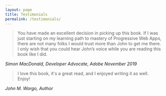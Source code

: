 ```yaml
---
layout: page
title: Testimonials
permalink: /testimonials/
---
```


> You have made an excellent decision in picking up this book. If I was just starting on my learning path to mastery of Progressive Web Apps, there are not many folks I would trust more than John to get me there. I only wish that you could hear John’s voice while you are reading this book like  I did.

*Simon MacDonald, Developer Advocate, Adobe November 2019*

> I love this book, it's a great read, and I enjoyed writing it as well. Enjoy!

*John M. Wargo, Author*
